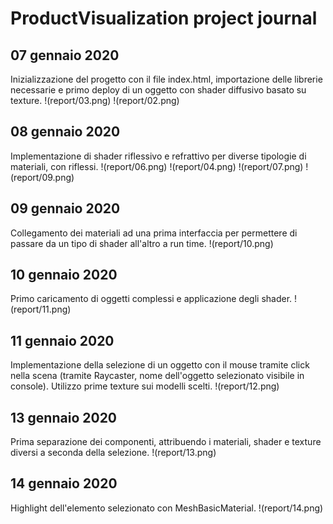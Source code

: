 # ProductVisualization project journal

## 07 gennaio 2020
Inizializzazione del progetto con il file index.html, importazione delle librerie necessarie e primo deploy di un oggetto con shader diffusivo basato su texture.
!(report/03.png)
!(report/02.png)

## 08 gennaio 2020
Implementazione di shader riflessivo e refrattivo per diverse tipologie di materiali, con riflessi.
!(report/06.png)
!(report/04.png)
!(report/07.png)
!(report/09.png)

## 09 gennaio 2020
Collegamento dei materiali ad una prima interfaccia per permettere di passare da un tipo di shader all'altro a run time.
!(report/10.png)

## 10 gennaio 2020
Primo caricamento di oggetti complessi e applicazione degli shader.
!(report/11.png)

## 11 gennaio 2020
Implementazione della selezione di un oggetto con il mouse tramite click nella scena (tramite Raycaster, nome dell'oggetto selezionato visibile in console).
Utilizzo prime texture sui modelli scelti.
!(report/12.png)

## 13 gennaio 2020
Prima separazione dei componenti, attribuendo i materiali, shader e texture diversi a seconda della selezione.
!(report/13.png)

## 14 gennaio 2020
Highlight dell'elemento selezionato con MeshBasicMaterial.
!(report/14.png)
